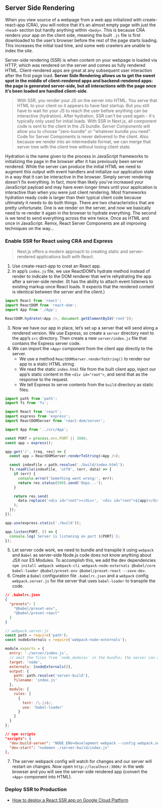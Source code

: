 ## Server Side Rendering
When you view source of a webpage from a web app initialized with create-react-app (CRA), you will notice that it’s an almost empty page with just the `<head>` section but hardly anything within `<body>`. This is because CRA renders your app on the client side, meaning the built `.js` file is first downloaded to the user’s browser before the rest of the page starts loading. This increases the initial load time, and some web crawlers are unable to index the site.

Server-side rendering (SSR) is when content on your webpage is loaded via HTTP, which was rendered on the server and comes as fully rendered HTML. Client-rendered apps are great at any subsequent user interaction after the first page load. **Server Side Rendering allows us to get the sweet spot in the middle of client-rendered apps and backend-rendered apps: the page is generated server-side, but all interactions with the page once it’s been loaded are handled client-side**. 

> With SSR, you render your JS on the server into HTML. You serve that HTML to your client so it appears to have fast startup. But you still have to wait for your JS to reach the user before anything can be interactive (hydration). After hydration, SSR can't be used again - it's typically only used for initial loads. With SSR in Next.js, all component code is sent to the client in the JS bundle. *Server Components* will allow you to choose "zero-bundle" or "whatever bundle you need". Code for Server Components is never delivered to the client. Also because we render into an intermediate format, we can merge that server tree with the client tree without losing client state.

Hydration is the name given to the process in JavaScript frameworks to initializing the page in the browser after it has previously been server rendered. While the server can produce the initial HTML we need to augment this output with event handlers and initialize our application state in a way that it can be interactive in the browser. Simply server rendering doesn't fix everything. In fact, more than likely you've increased your JavaScript payload and may have even longer times until your application is interactive than when you were just client rendering. Most frameworks hydration ready code is larger than their typical client code because ultimately it needs to do both things. There are two characteristics that are pretty unfortunate. One is we render on the server, and now we basically need to re-render it again in the browser to hydrate everything. The second is we tend to send everything across the wire twice. Once as HTML and once in JavaScript. Remix, React Server Components are all improving techniques on the way...

### Enable SSR for React using CRA and Express

> Next.js offers a modern approach to creating static and server-rendered applications built with React.

1. Use create-react-app to creat an React app.
2. In app’s `index.js` file, we use ReactDOM’s hydrate method instead of render to indicate to the DOM renderer that we’re rehydrating the app after a server-side render. (It has the ability to attach event listeners to existing markup once React loads. It expects that the rendered content is identical between the server and the client.)
```js
import React from 'react';
import ReactDOM from 'react-dom';
import App from './App';

ReactDOM.hydrate(<App />, document.getElementById('root'));
```
3. Now we have our app in place, let’s set up a server that will send along a rendered version. We use Express, so create a `server` directory next to the app’s `src` directory. Then create a new `server/index.js` file that contains the Express server code.
4. We can import the `<App>` component from the client app directly to the server.
    - We use a method `ReactDOMServer.renderToString()` to render our app to a static HTML string.
    - We read the static `index.html` file from the built client app, inject our app’s static content in the `<div id="root">`, and send that as the response to the request.
    - We tell Express to serve contents from the `build` directory as static files.

```js
import path from 'path';
import fs from 'fs';

import React from 'react';
import express from 'express';
import ReactDOMServer from 'react-dom/server';

import App from '../src/App';

const PORT = process.env.PORT || 3006;
const app = express();

app.get('/', (req, res) => {
  const app = ReactDOMServer.renderToString(<App />);

  const indexFile = path.resolve('./build/index.html');
  fs.readFile(indexFile, 'utf8', (err, data) => {
    if (err) {
      console.error('Something went wrong:', err);
      return res.status(500).send('Oops...');
    }

    return res.send(
      data.replace('<div id="root"></div>', `<div id="root">${app}</div>`)
    );
  });
});

app.use(express.static('./build'));

app.listen(PORT, () => {
  console.log(`Server is listening on port ${PORT}`);
});
```

5. Let server code work, we need to bundle and transpile it using `webpack` and `Babel` as server-side Node.js code does not know anything about JSX nor ES Modules. To accomplish this, we add the dev dependencies `npm install webpack webpack-cli webpack-node-externals @babel/core babel-loader @babel/preset-env @babel/preset-react --save-dev`.
6. Create a `Babel` configuration file `.babelrc.json` and a `webpack` config `webpack.server.js` for the server that uses `babel-loader` to transpile the code.
```json
// .babelrc.json
{
  "presets": [
    "@babel/preset-env",
    "@babel/preset-react"
  ]
}
```

```js
// webpack.server.js
const path = require('path');
const nodeExternals = require('webpack-node-externals');

module.exports = {
  entry: './server/index.js',
  // omit the files from `node_modules` in the bundle; the server can access these files directly
  target: 'node',
  externals: [nodeExternals()],
  output: {
    path: path.resolve('server-build'),
    filename: 'index.js'
  },
  module: {
    rules: [
      {
        test: /\.js$/,
        use: 'babel-loader'
      }
    ]
  }
};
```

```json
// npm scripts
"scripts": {
  "dev:build-server": "NODE_ENV=development webpack --config webpack.server.js --mode=development -w",
  "dev:start": "nodemon ./server-build/index.js"
},
```

7. The server webpack config will watch for changes and our server will restart on changes. Now open `http://localhost:3006/` in the web browser and you will see the server-side rendered app (convert the `<App>` component into HTML).

### Deploy SSR to Production
- [How to deploy a React SSR app on Google Cloud Platform](https://javascript.plainenglish.io/deploy-react-ssr-to-production-26350e9985d1)
